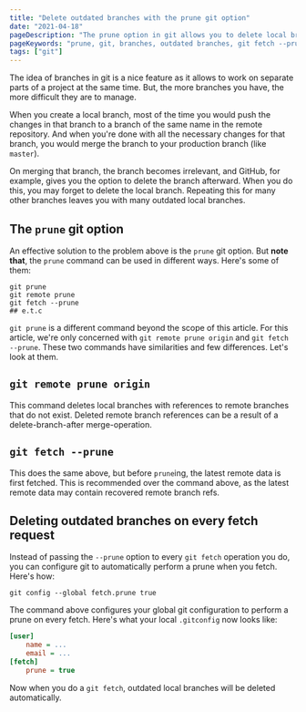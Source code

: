 ```yaml
---
title: "Delete outdated branches with the prune git option"
date: "2021-04-18"
pageDescription: "The prune option in git allows you to delete local branches with deleted remote references. In this article, we'll learn how to use it."
pageKeywords: "prune, git, branches, outdated branches, git fetch --prune, git prune origin"
tags: ["git"]
---
```


The idea of branches in git is a nice feature as it allows to work on separate parts of a project at the same time. But, the more branches you have, the more difficult they are to manage.

When you create a local branch, most of the time you would push the changes in that branch to a branch of the same name in the remote repository. And when you're done with all the necessary changes for that branch, you would merge the branch to your production branch (like `master`).

On merging that branch, the branch becomes irrelevant, and GitHub, for example, gives you the option to delete the branch afterward. When you do this, you may forget to delete the local branch. Repeating this for many other branches leaves you with many outdated local branches.

## The `prune` git option

An effective solution to the problem above is the `prune` git option. But **note that**, the `prune` command can be used in different ways. Here's some of them:

```shell
git prune
git remote prune
git fetch --prune
## e.t.c
```

`git prune` is a different command beyond the scope of this article. For this article, we're only concerned with `git remote prune origin` and `git fetch --prune`. These two commands have similarities and few differences. Let's look at them.

## `git remote prune origin`

This command deletes local branches with references to remote branches that do not exist. Deleted remote branch references can be a result of a delete-branch-after merge-operation.

## `git fetch --prune`

This does the same above, but before `prune`ing, the latest remote data is first fetched. This is recommended over the command above, as the latest remote data may contain recovered remote branch refs.

## Deleting outdated branches on every fetch request

Instead of passing the `--prune` option to every `git fetch` operation you do, you can configure git to automatically perform a prune when you fetch. Here's how:

```shell
git config --global fetch.prune true
```

The command above configures your global git configuration to perform a prune on every fetch. Here's what your local `.gitconfig` now looks like:

```ini
[user]
    name = ...
    email = ...
[fetch]
    prune = true
```

Now when you do a `git fetch`, outdated local branches will be deleted automatically.
